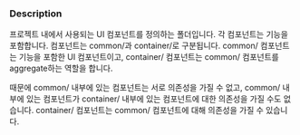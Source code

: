 ### Description

프로젝트 내에서 사용되는 UI 컴포넌트를 정의하는 폴더입니다. 각 컴포넌트는 기능을 포함합니다. 컴포넌트는 common/과 container/로 구분됩니다. common/ 컴포넌트는 기능을 포함한 UI 컴포넌트이고, container/ 컴포넌트는 common/ 컴포넌트를 aggregate하는 역할을 합니다.

때문에 common/ 내부에 있는 컴포넌트는 서로 의존성을 가질 수 없고, common/ 내부에 있는 컴포넌트가 container/ 내부에 있는 컴포넌트에 대한 의존성을 가질 수도 없습니다. container/ 컴포넌트는 common/ 컴포넌트에 대해 의존성을 가질 수 있습니다.
